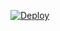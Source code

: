 


[![Deploy](https://www.herokucdn.com/deploy/button.svg)](https://www.heroku.com/deploy?template=https://github.com/Achu2234/achu)



